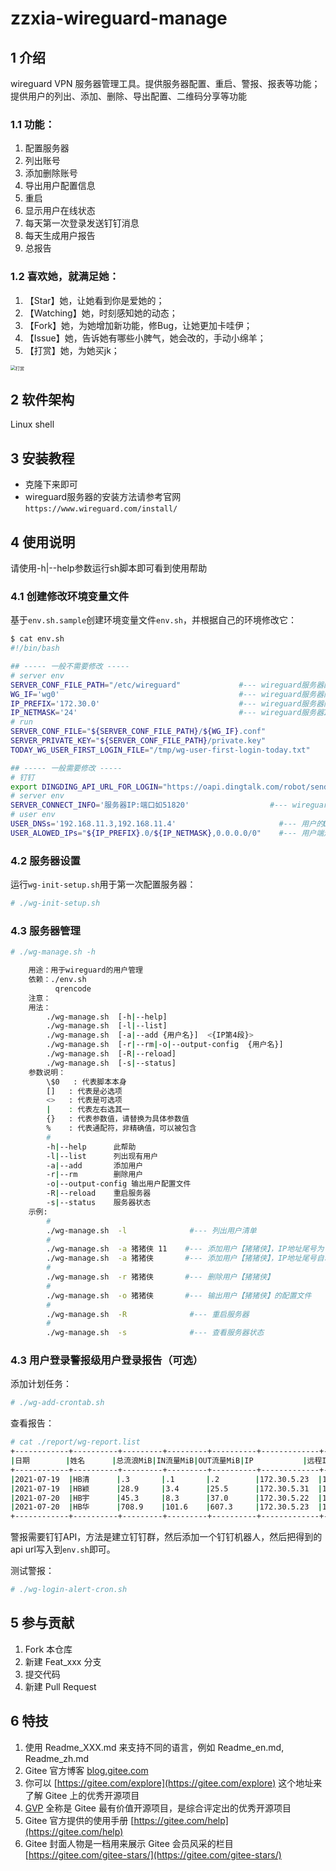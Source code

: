 # zzxia-wireguard-manage

## 1 介绍
wireguard VPN 服务器管理工具。提供服务器配置、重启、警报、报表等功能；提供用户的列出、添加、删除、导出配置、二维码分享等功能

### 1.1 功能：
1. 配置服务器
1. 列出账号
1. 添加删除账号
1. 导出用户配置信息
1. 重启
1. 显示用户在线状态
1. 每天第一次登录发送钉钉消息
1. 每天生成用户报告
1. 总报告

### 1.2 喜欢她，就满足她：
1. 【Star】她，让她看到你是爱她的；
2. 【Watching】她，时刻感知她的动态；
2. 【Fork】她，为她增加新功能，修Bug，让她更加卡哇伊；
3. 【Issue】她，告诉她有哪些小脾气，她会改的，手动小绵羊；
4. 【打赏】她，为她买jk；
<img src="https://img-blog.csdnimg.cn/20210429155627295.jpg?x-oss-process=image/watermark,type_ZmFuZ3poZW5naGVpdGk,shadow_10,text_aHR0cHM6Ly9ibG9nLmNzZG4ubmV0L3poZl9zeQ==,size_16,            color_FFFFFF,t_70#pic_center" alt="打赏" style="zoom:50%;" />


## 2 软件架构
Linux shell


## 3 安装教程

- 克隆下来即可
- wireguard服务器的安装方法请参考官网`https://www.wireguard.com/install/`


## 4 使用说明

请使用-h|--help参数运行sh脚本即可看到使用帮助

### 4.1 创建修改环境变量文件

基于`env.sh.sample`创建环境变量文件`env.sh`，并根据自己的环境修改它：

```bash
$ cat env.sh 
#!/bin/bash

## ----- 一般不需要修改 -----
# server env
SERVER_CONF_FILE_PATH="/etc/wireguard"             #--- wireguard服务器配置文件路径
WG_IF='wg0'                                        #--- wireguard服务器网卡
IP_PREFIX='172.30.0'                               #--- wireguard服务器网络地址前3节
IP_NETMASK='24'                                    #--- wireguard服务器IP掩码
# run
SERVER_CONF_FILE="${SERVER_CONF_FILE_PATH}/${WG_IF}.conf"
SERVER_PRIVATE_KEY="${SERVER_CONF_FILE_PATH}/private.key"
TODAY_WG_USER_FIRST_LOGIN_FILE="/tmp/wg-user-first-login-today.txt"

## ----- 一般需要修改 -----
# 钉钉
export DINGDING_API_URL_FOR_LOGIN="https://oapi.dingtalk.com/robot/send?access_token=填上你的token在这里"
# server env
SERVER_CONNECT_INFO='服务器IP:端口如51820'                  #--- wireguard服务器用以接受用户连接的IP与端口
# user env
USER_DNSs='192.168.11.3,192.168.11.4'                       #--- 用户的DNS
USER_ALOWED_IPs="${IP_PREFIX}.0/${IP_NETMASK},0.0.0.0/0"    #--- 用户端走VPN链路的网络地址范围（用来设置用户端路由）
```

### 4.2 服务器设置

运行`wg-init-setup.sh`用于第一次配置服务器：

```bash
# ./wg-init-setup.sh
```


### 4.3 服务器管理

```bash
# ./wg-manage.sh -h

    用途：用于wireguard的用户管理
    依赖：./env.sh
          qrencode
    注意：
    用法：
        ./wg-manage.sh  [-h|--help]
        ./wg-manage.sh  [-l|--list]
        ./wg-manage.sh  [-a|--add {用户名}]  <{IP第4段}>
        ./wg-manage.sh  [-r|--rm|-o|--output-config  {用户名}]
        ./wg-manage.sh  [-R|--reload]
        ./wg-manage.sh  [-s|--status]
    参数说明：
        \$0   : 代表脚本本身
        []   : 代表是必选项
        <>   : 代表是可选项
        |    : 代表左右选其一
        {}   : 代表参数值，请替换为具体参数值
        %    : 代表通配符，非精确值，可以被包含
        #
        -h|--help      此帮助
        -l|--list      列出现有用户
        -a|--add       添加用户
        -r|--rm        删除用户
        -o|--output-config 输出用户配置文件
        -R|--reload    重启服务器
        -s|--status    服务器状态
    示例:
        #
        ./wg-manage.sh  -l              #--- 列出用户清单
        #
        ./wg-manage.sh  -a 猪猪侠 11    #--- 添加用户【猪猪侠】，IP地址尾号为【11】
        ./wg-manage.sh  -a 猪猪侠       #--- 添加用户【猪猪侠】，IP地址尾号自动分配
        #
        ./wg-manage.sh  -r 猪猪侠       #--- 删除用户【猪猪侠】
        #
        ./wg-manage.sh  -o 猪猪侠       #--- 输出用户【猪猪侠】的配置文件
        #
        ./wg-manage.sh  -R              #--- 重启服务器
        #
        ./wg-manage.sh  -s              #--- 查看服务器状态
```

### 4.3 用户登录警报级用户登录报告（可选）

添加计划任务：

```bash
# ./wg-add-crontab.sh
```

查看报告：
```bash
# cat ./report/wg-report.list
+------------+----------+---------+---------+----------+-------------+----------------+
|日期        |姓名      |总流浪MiB|IN流量MiB|OUT流量MiB|IP           |远程IP          |
+------------+----------+---------+---------+----------+-------------+----------------+
|2021-07-19  |HB清      |.3       |.1       |.2        |172.30.5.23  |113.111.63.250  |
|2021-07-19  |HB颖      |28.9     |3.4      |25.5      |172.30.5.31  |113.111.63.250  |
|2021-07-20  |HB宇      |45.3     |8.3      |37.0      |172.30.5.22  |113.111.63.250  |
|2021-07-20  |HB华      |708.9    |101.6    |607.3     |172.30.5.23  |113.111.63.250  |
+------------+----------+---------+---------+----------+-------------+----------------+
```

警报需要钉钉API，方法是建立钉钉群，然后添加一个钉钉机器人，然后把得到的api url写入到`env.sh`即可。

测试警报：

```bash
# ./wg-login-alert-cron.sh
```


## 5 参与贡献

1.  Fork 本仓库
2.  新建 Feat_xxx 分支
3.  提交代码
4.  新建 Pull Request


## 6 特技

1.  使用 Readme\_XXX.md 来支持不同的语言，例如 Readme\_en.md, Readme\_zh.md
2.  Gitee 官方博客 [blog.gitee.com](https://blog.gitee.com)
3.  你可以 [https://gitee.com/explore](https://gitee.com/explore) 这个地址来了解 Gitee 上的优秀开源项目
4.  [GVP](https://gitee.com/gvp) 全称是 Gitee 最有价值开源项目，是综合评定出的优秀开源项目
5.  Gitee 官方提供的使用手册 [https://gitee.com/help](https://gitee.com/help)
6.  Gitee 封面人物是一档用来展示 Gitee 会员风采的栏目 [https://gitee.com/gitee-stars/](https://gitee.com/gitee-stars/)
